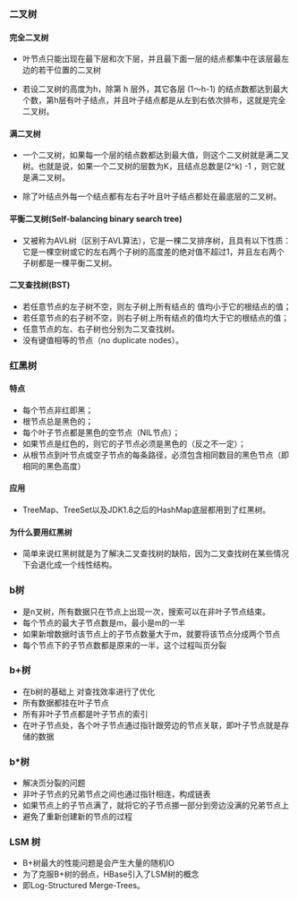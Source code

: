 ### 二叉树

#### 完全二叉树

- 叶节点只能出现在最下层和次下层，并且最下面一层的结点都集中在该层最左边的若干位置的二叉树

- 若设二叉树的高度为h，除第 h 层外，其它各层 (1～h-1) 的结点数都达到最大个数，第h层有叶子结点，并且叶子结点都是从左到右依次排布，这就是完全二叉树。

#### 满二叉树

- 一个二叉树，如果每一个层的结点数都达到最大值，则这个二叉树就是满二叉树。也就是说，如果一个二叉树的层数为K，且结点总数是(2^k) -1 ，则它就是满二叉树。

- 除了叶结点外每一个结点都有左右子叶且叶子结点都处在最底层的二叉树。

#### 平衡二叉树(Self-balancing binary search tree)

- 又被称为AVL树（区别于AVL算法），它是一棵二叉排序树，且具有以下性质：它是一棵空树或它的左右两个子树的高度差的绝对值不超过1，并且左右两个子树都是一棵平衡二叉树。

#### 二叉查找树(BST)

- 若任意节点的左子树不空，则左子树上所有结点的     值均小于它的根结点的值；
 - 若任意节点的右子树不空，则右子树上所有结点的值均大于它的根结点的值；
 - 任意节点的左、右子树也分别为二叉查找树。
 - 没有键值相等的节点（no duplicate nodes）。

### 红黑树

#### 特点

- 每个节点非红即黑；
- 根节点总是黑色的；
- 每个叶子节点都是黑色的空节点（NIL节点）；
- 如果节点是红色的，则它的子节点必须是黑色的（反之不一定）；
- 从根节点到叶节点或空子节点的每条路径，必须包含相同数目的黑色节点（即相同的黑色高度）

#### 应用

- TreeMap、TreeSet以及JDK1.8之后的HashMap底层都用到了红黑树。

#### 为什么要用红黑树

- 简单来说红黑树就是为了解决二叉查找树的缺陷，因为二叉查找树在某些情况下会退化成一个线性结构。

### b树

- 是n叉树，所有数据只在节点上出现一次，搜索可以在非叶子节点结束。
- 每个节点的最大子节点数是m，最小是m的一半 
- 如果新增数据时该节点上的子节点数量大于m，就要将该节点分成两个节点
- 每个节点下的子节点数都是原来的一半，这个过程叫页分裂

### b+树

- 在b树的基础上 对查找效率进行了优化
- 所有数据都挂在叶子节点
- 所有非叶子节点都是叶子节点的索引
- 在叶子节点处，各个叶子节点通过指针跟旁边的节点关联，即叶子节点就是存储的数据

### b*树

- 解决页分裂的问题
- 非叶子节点的兄弟节点之间也通过指针相连，构成链表
- 如果节点上的子节点满了，就将它的子节点挪一部分到旁边没满的兄弟节点上
- 避免了重新创建新的节点的过程

### LSM 树

- B+树最大的性能问题是会产生大量的随机IO
- 为了克服B+树的弱点，HBase引入了LSM树的概念
- 即Log-Structured Merge-Trees。